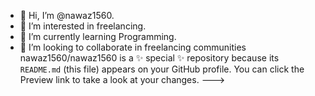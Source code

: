 - 👋 Hi, I’m @nawaz1560. 
- 👀 I’m interested in freelancing.
- 🌱 I’m currently learning Programming.
- 💞️ I’m looking to collaborate in freelancing communities
nawaz1560/nawaz1560 is a ✨ special ✨ repository because its `README.md` (this file) appears on your GitHub profile.
You can click the Preview link to take a look at your changes.
--->
